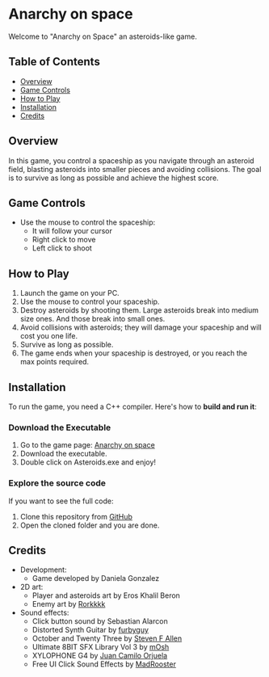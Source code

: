 
# Anarchy on space
Welcome to "Anarchy on Space" an asteroids-like game.

## Table of Contents
- [Overview](#overview)
- [Game Controls](#game-controls)
- [How to Play](#how-to-play)
- [Installation](#installation)
- [Credits](#credits)

## Overview
In this game, you control a spaceship as you navigate through an asteroid field, blasting asteroids into smaller pieces and avoiding collisions. The goal is to survive as long as possible and achieve the highest score.

## Game Controls
- Use the mouse to control the spaceship:
  - It will follow your cursor
  - Right click to move
  - Left click to shoot

## How to Play
1. Launch the game on your PC.
2. Use the mouse to control your spaceship.
3. Destroy asteroids by shooting them. Large asteroids break into medium size ones. And those break into small ones.
4. Avoid collisions with asteroids; they will damage your spaceship and will cost you one life.
5. Survive as long as possible.
6. The game ends when your spaceship is destroyed, or you reach the max points required.

## Installation
To run the game, you need a C++ compiler. Here's how to **build and run it**:
### Download the Executable
1. Go to the game page: [Anarchy on space](https://danui.itch.io/anarchy-on-space)
 2. Download the executable.
 3. Double click on Asteroids.exe and enjoy!
 
### Explore the source code
If you want to see the full code:
1. Clone this repository from [GitHub](Https://github.com/cono1/Asteroids.git)
2. Open the cloned folder and you are done.

## Credits
- Development:
  - Game developed by Daniela Gonzalez
 - 2D art:
	 - Player and asteroids art by Eros Khalil Beron
	- Enemy art by [Rorkkkk](https://www.instagram.com/rorkkkkkk/)
- Sound effects:
	- Click button sound by Sebastian Alarcon
	- Distorted Synth Guitar by [furbyguy](https://freesound.org/people/furbyguy/sounds/370352/)
	- October and Twenty Three by [Steven F Allen](https://freesound.org/people/audiomirage/sounds/706735/)
	- Ultimate 8BIT SFX Library Vol 3 by [mOsh](https://www.gamedevmarket.net/asset/ultimate-8bit-sfx-library-vol-3-35-retro-game-sounds)
	- XYLOPHONE G4 by [Juan Camilo Orjuela](https://freesound.org/people/juancamiloorjuela/sounds/204648/)
	- Free UI Click Sound Effects by [MadRooster](https://www.gamedevmarket.net/asset/free-ui-click-sound-effects-pack)